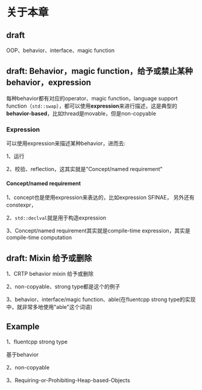 # 关于本章

## draft

OOP、behavior、interface、magic function

## draft: Behavior，magic function，给予或禁止某种behavior，expression

每种behavior都有对应的operator、magic function，language support function（`std::swap`），都可以使用**expression**来进行描述，这是典型的**behavior-based**，比如thread是movable，但是non-copyable

### Expression

可以使用expression来描述某种behavior，进而去:

1、运行

2、校验、reflection，这其实就是"Concept/named requirement"

#### Concept/named requirement

1、concept也是使用expression来表达的，比如expression SFINAE， 另外还有constexpr，

2、`std::declval`就是用于构造expression

3、Concept/named requirement其实就是compile-time expression，其实是compile-time computation

## draft: Mixin 给予或删除

1、CRTP behavior mixin 给予或删除

2、non-copyable、strong type都是这个的例子

3、behavior、interface/magic function、able(在fluentcpp strong type的实现中，就非常多地使用"able"这个词语)

## Example

1、fluentcpp strong type

基于behavior

2、non-copyable

3、Requiring-or-Prohibiting-Heap-based-Objects



